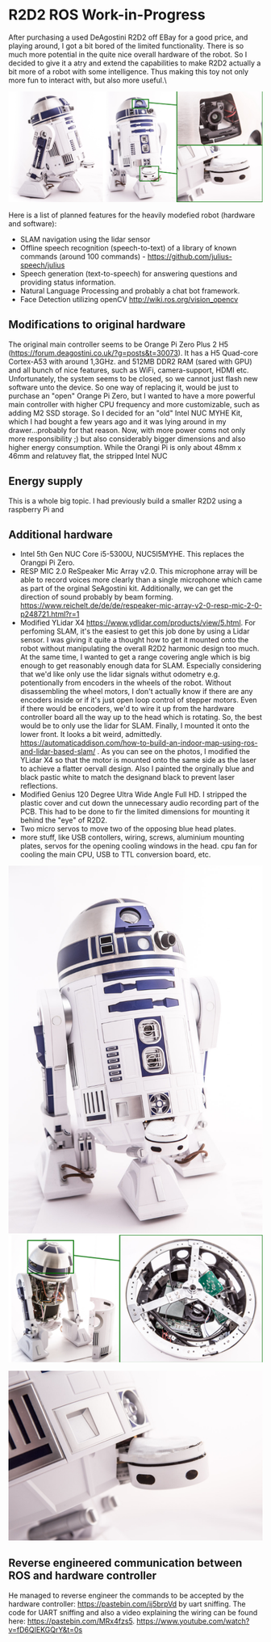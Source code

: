 # R2D2 ROS Work-in-Progress
After purchasing a used DeAgostini R2D2 off EBay for a good price, and playing around, I got a bit bored of the limited functionality. There is so much more potential in the quite nice overall hardware of the robot. So I decided to give it a atry and extend the capabilities to make R2D2 actually a bit more of a robot with some intelligence. Thus making this toy not only more fun to interact with, but also more useful.\



![Alt R2D2_front](images/R2D2_overview.jpg?raw=true "R2D2_overview")

Here is a list of planned features for the heavily modefied robot (hardware and software):
* SLAM navigation using the lidar sensor
* Offline speech recognition (speech-to-text) of a library of known commands (around 100 commands) - https://github.com/julius-speech/julius 
* Speech generation (text-to-speech) for answering questions and providing status information.
* Natural Language Processing and probably a chat bot framework. 
* Face Detection utilizing openCV http://wiki.ros.org/vision_opencv 

## Modifications to original hardware
The original main controller seems to be Orange Pi Zero Plus 2 H5 (https://forum.deagostini.co.uk/?g=posts&t=30073). It has a H5 Quad-core Cortex-A53 with around 1,3GHz. and 512MB DDR2 RAM (sared with GPU) and all bunch of nice features, such as WiFi, camera-support, HDMI etc. Unfortunately, the system seems to be closed, so we cannot just flash new software unto the device. So one way of replacing it, would be just to purchase an "open" Orange Pi Zero, but I wanted to have a more powerful main controller with higher CPU frequency and more customizable, such as adding M2 SSD storage. So I decided for an "old" Intel NUC MYHE Kit, which I had bought a few years ago and it was lying around in my drawer...probably for that reason. Now, with more power coms not only more responsibility ;) but also considerably bigger dimensions and also higher energy consumption. While the Orangi Pi is only about 48mm x 46mm and relatuvey flat, the stripped Intel NUC

## Energy supply
This is a whole big topic. I had previously build a smaller R2D2 using a raspberry Pi and 



## Additional hardware
* Intel 5th Gen NUC Core i5-5300U, NUC5I5MYHE. This replaces the Orangpi Pi Zero.
* RESP MIC 2.0 ReSpeaker Mic Array v2.0. This microphone array will be able to record voices more clearly than a single microphone which came as part of the orginal SeAgostini kit. Additionally, we can get the direction of sound probably by beam forming. https://www.reichelt.de/de/de/respeaker-mic-array-v2-0-resp-mic-2-0-p248721.html?r=1 
* Modified YLidar X4 https://www.ydlidar.com/products/view/5.html. For perfoming SLAM, it's the easiest to get this job done by using a Lidar sensor. I was giving it quite a thought how to get it mounted onto the robot without manipulating the overall R2D2 harmonic design too much. At the same time, I wanted to get a range covering angle which is big enough to get reasonably enough data for SLAM. Especially considering that we'd like only use the lidar signals withut odometry e.g. potentionally from encoders in the wheels of the robot. Without disassembling the wheel motors, I don't actually know if there are any encoders inside or if it's just open loop control of stepper motors. Even if there would be encoders, we'd to wire it up from the hardware controller board all the way up to the head which is rotating. So, the best would be to only use the lidar for SLAM. Finally, I mounted it onto the lower front. It looks a bit weird, admittedly. https://automaticaddison.com/how-to-build-an-indoor-map-using-ros-and-lidar-based-slam/ . As you can see on the photos, I modified the YLidar X4 so that the motor is mounted onto the same side as the laser to achieve a flatter oervall design. Also I painted the orginally blue and black pastic white to match the designand black to prevent laser reflections. 
* Modified Genius 120 Degree Ultra Wide Angle Full HD. I stripped the plastic cover and cut down the unnecessary audio recording part of the PCB. This had to be done to fir the limited dimensions for mounting it behind the "eye" of R2D2.
* Two micro servos to move two of the opposing blue head plates.
* more stuff, like USB contollers, wiring, screws, aluminium mounting plates, servos for the opening cooling windows in the head. cpu fan for cooling the main CPU, USB to TTL conversion board, etc. 

![Alt R2D2_front](images/R2D2_front.jpg?raw=true "R2D2_front")
![Alt R2D2_front](images/R2D2_details.jpg?raw=true "R2D2_details")

![Alt R2D2_front](images/R2D2_lidar.jpg?raw=true "R2D2_lidar")

## Reverse engineered communication between ROS and hardware controller

He managed to reverse engineer the commands to be accepted by the hardware controller: https://pastebin.com/ij5brpVd by uart sniffing. The code for UART sniffing and also a video explaining the wiring can be found here: https://pastebin.com/MRx4fzs5. https://www.youtube.com/watch?v=fD6QIEKGQrY&t=0s 
